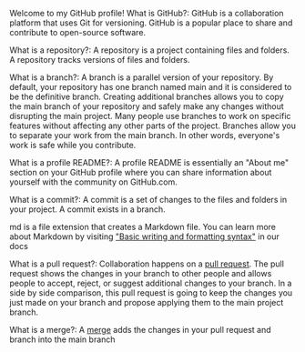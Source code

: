 Welcome to my GitHub profile!
What is GitHub?: GitHub is a collaboration platform that uses Git for versioning. GitHub is a popular place to share and contribute to open-source software.

What is a repository?: A repository is a project containing files and folders. A repository tracks versions of files and folders.

What is a branch?: A branch is a parallel version of your repository. By default, your repository has one branch named main and it is considered to be the definitive branch. Creating additional branches allows you to copy the main branch of your repository and safely make any changes without disrupting the main project. Many people use branches to work on specific features without affecting any other parts of the project.
Branches allow you to separate your work from the main branch. In other words, everyone's work is safe while you contribute.

What is a profile README?: A profile README is essentially an "About me" section on your GitHub profile where you can share information about yourself with the community on GitHub.com.

What is a commit?: A commit is a set of changes to the files and folders in your project. A commit exists in a branch.

md is a file extension that creates a Markdown file. You can learn more about Markdown by visiting ["Basic writing and formatting syntax"](https://docs.github.com/en/get-started/writing-on-github/getting-started-with-writing-and-formatting-on-github/basic-writing-and-formatting-syntax) in our docs

What is a pull request?: Collaboration happens on a [pull request](https://docs.github.com/en/get-started/quickstart/github-glossary#pull-request). The pull request shows the changes in your branch to other people and allows people to accept, reject, or suggest additional changes to your branch. In a side by side comparison, this pull request is going to keep the changes you just made on your branch and propose applying them to the main project branch.

What is a merge?: A [merge](https://docs.github.com/en/get-started/quickstart/github-glossary#merge) adds the changes in your pull request and branch into the main branch
